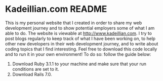 # Kadeillian.com README

This is my personal website that I created in order to share my web development journey and to show potential employers some of what I am able to do.  The website is viewable at <http://www.kadeillian.com>.  I try to post blogs regularly to keep track of what I have been working on, to help other new developers in their web development journey, and to write about coding topics that I find interesting.  Feel free to download this code locally and to run it in your own environment!  To do so: follow the guide below:
1. Download Ruby 3.1.1 to your machine and make sure that your run conditions are set to it.
2. Download Rails 7.0.
